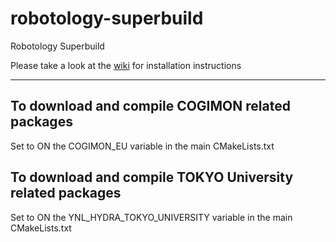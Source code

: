 robotology-superbuild
=====================

Robotology Superbuild

Please take a look at the [wiki](https://github.com/robotology-playground/robotology-superbuild/wiki/robotology-superbuild-handbook#installation) for installation instructions

_________________________________________________
To download and compile COGIMON related packages
-----------------------------------
Set to ON the COGIMON_EU variable in the main CMakeLists.txt

To download and compile TOKYO University related packages
-----------------------------------
Set to ON the YNL_HYDRA_TOKYO_UNIVERSITY variable in the main CMakeLists.txt
